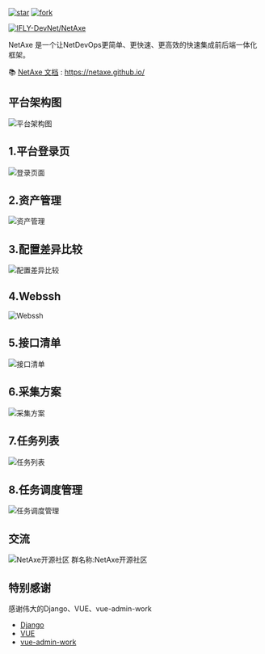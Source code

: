 <a href='https://gitee.com/IFLY-DevNet/net-axe/stargazers'><img src='https://gitee.com/IFLY-DevNet/net-axe/badge/star.svg?theme=dark' alt='star'></img></a>
<a href='https://gitee.com/IFLY-DevNet/net-axe/members'><img src='https://gitee.com/IFLY-DevNet/net-axe/badge/fork.svg?theme=white' alt='fork'></img></a>

[![IFLY-DevNet/NetAxe](https://gitee.com/IFLY-DevNet/net-axe/widgets/widget_card.svg?colors=2877c7,e0e0e0,bddcff,e3e9ed,666666,9b9b9b)](https://gitee.com/IFLY-DevNet/net-axe)




NetAxe 是一个让NetDevOps更简单、更快速、更高效的快速集成前后端一体化框架。

📚 [NetAxe 文档](https://netaxe.github.io/) : https://netaxe.github.io/


## 平台架构图

![平台架构图](https://cdn.staticaly.com/gh/xuehaoweng/netaxe-image@master/架构图.3vrmin46me00.webp)
##  1.平台登录页

![登录页面](https://cdn.staticaly.com/gh/xuehaoweng/netaxe-image@master/netaxe-login.78afwmigsc00.webp)

##  2.资产管理
![资产管理](https://cdn.staticaly.com/gh/xuehaoweng/netaxe-image@master/netaxe-asset.71legxrjo540.webp)

##  3.配置差异比较
![配置差异比较](https://cdn.staticaly.com/gh/xuehaoweng/netaxe-image@master/netaxe-git-diff.60gnker70dk0.webp)

##  4.Webssh
![Webssh](https://cdn.staticaly.com/gh/xuehaoweng/netaxe-image@master/netaxe-webssh.3rs5vtioxe80.webp)

##  5.接口清单

![接口清单](https://cdn.staticaly.com/gh/xuehaoweng/netaxe-image@master/netaxe-interface.5pje0o1za4w0.webp)

##  6.采集方案
![采集方案](https://cdn.staticaly.com/gh/xuehaoweng/netaxe-image@master/netzxe-collect.4yf0qcxemhk0.webp)

##  7.任务列表
![任务列表](https://cdn.staticaly.com/gh/xuehaoweng/netaxe-image@master/netaxe-task.58uns0zatss0.webp)

##  8.任务调度管理
![任务调度管理](https://cdn.staticaly.com/gh/xuehaoweng/netaxe-image@master/netaxe-dispatch.3x68huinuzi0.webp)



## 交流
![NetAxe开源社区](https://cdn.staticaly.com/gh/xuehaoweng/netaxe-image@master/3c8e897b626b93601b189d2c8547f17.6fbwktzs5kg0.webp)
群名称:NetAxe开源社区

## 特别感谢
感谢伟大的Django、VUE、vue-admin-work
- [Django](https://github.com/django/django)
- [VUE](https://github.com/vuejs/vue)
- [vue-admin-work](https://github.com/qingqingxuan/vue-admin-work)